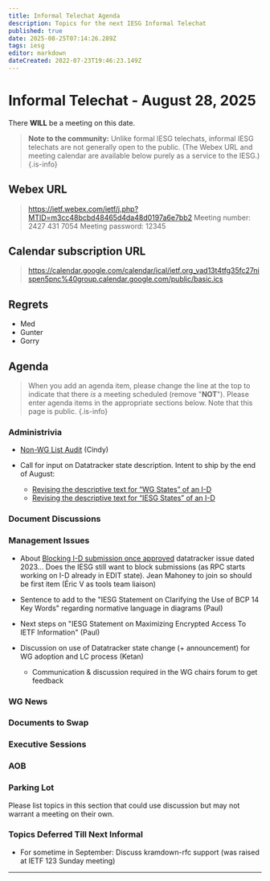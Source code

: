 ```yaml
---
title: Informal Telechat Agenda
description: Topics for the next IESG Informal Telechat
published: true
date: 2025-08-25T07:14:26.289Z
tags: iesg
editor: markdown
dateCreated: 2022-07-23T19:46:23.149Z
---
```


# Informal Telechat - August 28, 2025

There **WILL** be a meeting on this date.

> **Note to the community:** Unlike formal IESG telechats, informal IESG telechats are not generally open to the public. (The Webex URL and meeting calendar are available below purely as a service to the IESG.)
{.is-info}

## Webex URL

> https://ietf.webex.com/ietf/j.php?MTID=m3cc48bcbd48465d4da48d0197a6e7bb2
Meeting number: 2427 431 7054
Meeting password: 12345 


## Calendar subscription URL

> https://calendar.google.com/calendar/ical/ietf.org_vad13t4tfg35fc27nispen5pnc%40group.calendar.google.com/public/basic.ics


## Regrets
* Med
* Gunter
* Gorry


## Agenda

> When you add an agenda item, please change the line at the top to indicate that there *is* a meeting scheduled (remove "**NOT**"). Please enter agenda items in the appropriate sections below.
Note that this page is public.
{.is-info}


### Administrivia

* [Non-WG List Audit](https://docs.google.com/spreadsheets/d/15qe1kRojQcL6uRE0rMv_f0NvbqeGKwkSccoInXR9CWs/edit?usp=sharing) (Cindy)

* Call for input on Datatracker state description.  Intent to ship by the end of August:
  * [Revising the descriptive text for “WG States” of an I-D](https://docs.google.com/document/d/1-GQtUKS3TpEBypowXtLJuCmfShDMzFfnxvipiC94bqI/edit?tab=t.0#heading=h.zbmjait3sru8)
  * [Revising the descriptive text for “IESG States” of an I-D](https://docs.google.com/document/d/1Nml_q2uxyYEHri6wQ-eQJgmuRoc4QEmBw0cIn3a0MTU/edit?)

### Document Discussions



### Management Issues

* About [Blocking I-D submission once approved](https://github.com/ietf-tools/datatracker/issues/6036) datatracker issue dated 2023... Does the IESG still want to block submissions (as RPC starts working on I-D already in EDIT state). Jean Mahoney to join so should be first item (Éric V as tools team liaison)

* Sentence to add to the "IESG Statement on Clarifying the Use of BCP 14 Key Words" regarding normative language in diagrams (Paul)

* Next steps on "IESG Statement on Maximizing Encrypted Access To  IETF Information" (Paul)

* Discussion on use of Datatracker state change (+ announcement) for WG adoption and LC process (Ketan)
  - Communication & discussion required in the WG chairs forum to get feedback

### WG News 

### Documents to Swap 

### Executive Sessions



### AOB



### Parking Lot
Please list topics in this section that could use discussion but may not warrant a meeting on their own. 




### Topics Deferred Till Next Informal 
* For sometime in September: Discuss kramdown-rfc support (was raised at IETF 123 Sunday meeting)


-------


